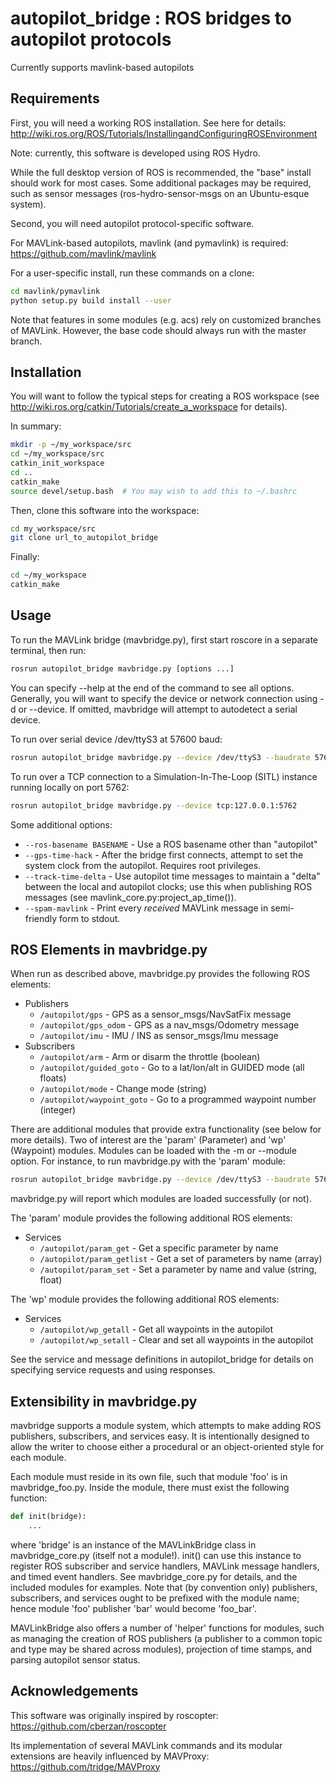# autopilot\_bridge : ROS bridges to autopilot protocols

Currently supports mavlink-based autopilots

## Requirements

First, you will need a working ROS installation. See here for details:
http://wiki.ros.org/ROS/Tutorials/InstallingandConfiguringROSEnvironment

Note: currently, this software is developed using ROS Hydro.

While the full desktop version of ROS is recommended, the "base" install
should work for most cases. Some additional packages may be required,
such as sensor messages (ros-hydro-sensor-msgs on an Ubuntu-esque system).

Second, you will need autopilot protocol-specific software.

For MAVLink-based autopilots, mavlink (and pymavlink) is required:
https://github.com/mavlink/mavlink

For a user-specific install, run these commands on a clone:

```bash
cd mavlink/pymavlink
python setup.py build install --user
```

Note that features in some modules (e.g. acs) rely on customized branches
of MAVLink. However, the base code should always run with the master branch.

## Installation

You will want to follow the typical steps for creating a ROS workspace
(see http://wiki.ros.org/catkin/Tutorials/create_a_workspace for details).

In summary:

```bash
mkdir -p ~/my_workspace/src
cd ~/my_workspace/src
catkin_init_workspace
cd ..
catkin_make
source devel/setup.bash  # You may wish to add this to ~/.bashrc
```
        
Then, clone this software into the workspace:

```bash
cd my_workspace/src
git clone url_to_autopilot_bridge
```

Finally:

```bash
cd ~/my_workspace
catkin_make
```

## Usage

To run the MAVLink bridge (mavbridge.py), first start roscore in a separate terminal, then run:

```bash
rosrun autopilot_bridge mavbridge.py [options ...]
```

You can specify --help at the end of the command to see all options.
Generally, you will want to specify the device or network connection using -d or --device.
If omitted, mavbridge will attempt to autodetect a serial device.

To run over serial device /dev/ttyS3 at 57600 baud:

```bash
rosrun autopilot_bridge mavbridge.py --device /dev/ttyS3 --baudrate 57600
```

To run over a TCP connection to a Simulation-In-The-Loop (SITL) instance running
locally on port 5762:

```bash
rosrun autopilot_bridge mavbridge.py --device tcp:127.0.0.1:5762
```

Some additional options:

* `--ros-basename BASENAME` - Use a ROS basename other than "autopilot"
* `--gps-time-hack` - After the bridge first connects, attempt to set the system clock from the autopilot. Requires root privileges.
* `--track-time-delta` - Use autopilot time messages to maintain a "delta" between the local and autopilot clocks; use this when publishing ROS messages (see mavlink\_core.py:project\_ap\_time()).
* `--spam-mavlink` - Print every _received_ MAVLink message in semi-friendly form to stdout.

## ROS Elements in mavbridge.py

When run as described above, mavbridge.py provides the following ROS elements:

* Publishers
  * `/autopilot/gps` - GPS as a sensor\_msgs/NavSatFix message
  * `/autopilot/gps_odom` - GPS as a nav\_msgs/Odometry message
  * `/autopilot/imu` - IMU / INS as sensor\_msgs/Imu message
* Subscribers
  * `/autopilot/arm` - Arm or disarm the throttle (boolean)
  * `/autopilot/guided_goto` - Go to a lat/lon/alt in GUIDED mode (all floats)
  * `/autopilot/mode` - Change mode (string)
  * `/autopilot/waypoint_goto` - Go to a programmed waypoint number (integer)

There are additional modules that provide extra functionality (see below for more details).
Two of interest are the 'param' (Parameter) and 'wp' (Waypoint) modules.
Modules can be loaded with the -m or --module option. For instance, to run mavbridge.py
with the 'param' module:

```bash
rosrun autopilot_bridge mavbridge.py --device /dev/ttyS3 --baudrate 57600 --module param
```

mavbridge.py will report which modules are loaded successfully (or not).

The 'param' module provides the following additional ROS elements:

* Services
  * `/autopilot/param_get` - Get a specific parameter by name
  * `/autopilot/param_getlist` - Get a set of parameters by name (array)
  * `/autopilot/param_set` - Set a parameter by name and value (string, float)

The 'wp' module provides the following additional ROS elements:

* Services
  * `/autopilot/wp_getall` - Get all waypoints in the autopilot
  * `/autopilot/wp_setall` - Clear and set all waypoints in the autopilot

See the service and message definitions in autopilot\_bridge for details
on specifying service requests and using responses.

## Extensibility in mavbridge.py

mavbridge supports a module system, which attempts to make adding ROS publishers,
subscribers, and services easy. It is intentionally designed to allow the writer
to choose either a procedural or an object-oriented style for each module.

Each module must reside in its own file, such that module 'foo' is in mavbridge\_foo.py.
Inside the module, there must exist the following function:

```python
def init(bridge):
    ...
```

where 'bridge' is an instance of the MAVLinkBridge class in mavbridge\_core.py
(itself not a module!).
init() can use this instance to register ROS subscriber and service handlers,
MAVLink message handlers, and timed event handlers. See mavbridge\_core.py for
details, and the included modules for examples.
Note that (by convention only) publishers, subscribers, and services ought
to be prefixed with the module name; hence module 'foo' publisher 'bar'
would become 'foo\_bar'.

MAVLinkBridge also offers a number of 'helper' functions for modules, such
as managing the creation of ROS publishers (a publisher to a common topic
and type may be shared across modules), projection of time stamps, and 
parsing autopilot sensor status.

## Acknowledgements

This software was originally inspired by roscopter:
https://github.com/cberzan/roscopter

Its implementation of several MAVLink commands and its modular extensions are heavily influenced by MAVProxy:
https://github.com/tridge/MAVProxy

